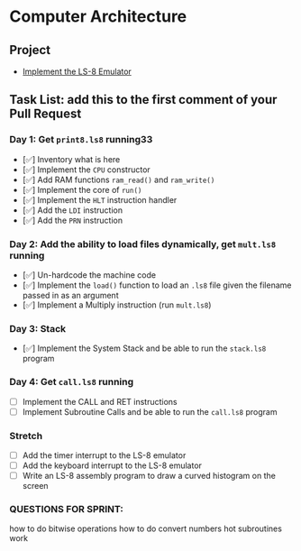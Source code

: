 # Computer Architecture

## Project

* [Implement the LS-8 Emulator](ls8/)

## Task List: add this to the first comment of your Pull Request

### Day 1: Get `print8.ls8` running33

- [✅] Inventory what is here
- [✅] Implement the `CPU` constructor
- [✅] Add RAM functions `ram_read()` and `ram_write()`
- [✅] Implement the core of `run()`
- [✅] Implement the `HLT` instruction handler
- [✅] Add the `LDI` instruction
- [✅] Add the `PRN` instruction

### Day 2: Add the ability to load files dynamically, get `mult.ls8` running

- [✅] Un-hardcode the machine code
- [✅] Implement the `load()` function to load an `.ls8` file given the filename
      passed in as an argument
- [✅] Implement a Multiply instruction (run `mult.ls8`)

### Day 3: Stack

- [✅] Implement the System Stack and be able to run the `stack.ls8` program

### Day 4: Get `call.ls8` running

- [ ] Implement the CALL and RET instructions
- [ ] Implement Subroutine Calls and be able to run the `call.ls8` program

### Stretch

- [ ] Add the timer interrupt to the LS-8 emulator
- [ ] Add the keyboard interrupt to the LS-8 emulator
- [ ] Write an LS-8 assembly program to draw a curved histogram on the screen

 ### QUESTIONS FOR SPRINT:
 how to do bitwise operations
 how to do convert numbers
 hot subroutines work